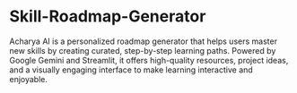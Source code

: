 # Skill-Roadmap-Generator
Acharya AI is a personalized roadmap generator that helps users master new skills by creating curated, step-by-step learning paths. Powered by Google Gemini and Streamlit, it offers high-quality resources, project ideas, and a visually engaging interface to make learning interactive and enjoyable.
